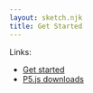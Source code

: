 ```yaml
---
layout: sketch.njk
title: Get Started
---
```


<div id=sketch></div>

<div id=code></div>

Links:
- [Get started](https://p5js.org/get-started/)
- [P5.js downloads](https://p5js.org/download/)

<script>
function setup() {
  const cnv = createCanvas(400, 400);
  cnv.parent('sketch')
}

function draw() {
  background(100, 100, 230);
  ellipse(100, 150, 100, 120);
}
</script>
